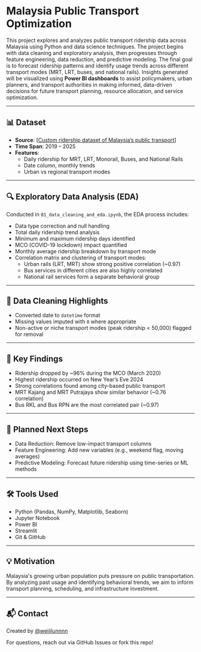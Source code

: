 # Malaysia Public Transport Optimization

This project explores and analyzes public transport ridership data across Malaysia using Python and data science techniques. The project begins with data cleaning and exploratory analysis, then progresses through feature engineering, data reduction, and predictive modeling. 
The final goal is to forecast ridership patterns and identify usage trends across different transport modes (MRT, LRT, buses, and national rails). Insights generated will be visualized using **Power BI dashboards** to assist policymakers, urban planners, and transport authorities in making informed, data-driven decisions for future transport planning, resource allocation, and service optimization.

---

## 📊 Dataset

- **Source**: [[Custom ridership dataset of Malaysia’s public transport](https://data.gov.my/data-catalogue/ridership_headline)]
- **Time Span**: 2019 – 2025
- **Features**:
  - Daily ridership for MRT, LRT, Monorail, Buses, and National Rails
  - Date column, monthly trends
  - Urban vs regional transport modes

---

## 🔍 Exploratory Data Analysis (EDA)

Conducted in `01_data_cleaning_and_eda.ipynb`, the EDA process includes:

- Data type correction and null handling
- Total daily ridership trend analysis
- Minimum and maximum ridership days identified
- MCO (COVID-19 lockdown) impact quantified
- Monthly average ridership breakdown by transport mode
- Correlation matrix and clustering of transport modes:
  - Urban rails (LRT, MRT) show strong positive correlation (~0.97)
  - Bus services in different cities are also highly correlated
  - National rail services form a separate behavioral group

---

## 🧹 Data Cleaning Highlights

- Converted date to `datetime` format
- Missing values imputed with `0` where appropriate
- Non-active or niche transport modes (peak ridership < 50,000) flagged for removal

---

## 📌 Key Findings

- Ridership dropped by ~96% during the MCO (March 2020)
- Highest ridership occurred on New Year’s Eve 2024
- Strong correlations found among city-based public transport
- MRT Kajang and MRT Putrajaya show similar behavior (~0.76 correlation)
- Bus RKL and Bus RPN are the most correlated pair (~0.97)

---

## 🧠 Planned Next Steps

- Data Reduction: Remove low-impact transport columns
- Feature Engineering: Add new variables (e.g., weekend flag, moving averages)
- Predictive Modeling: Forecast future ridership using time-series or ML methods

---

## 🛠 Tools Used

- Python (Pandas, NumPy, Matplotlib, Seaborn)
- Jupyter Notebook
- Power BI
- Streamlit
- Git & GitHub

---

## 💡 Motivation

Malaysia's growing urban population puts pressure on public transportation. By analyzing past usage and identifying behavioral trends, we aim to inform transport planning, scheduling, and infrastructure investment.

---

## 📬 Contact

Created by [@weiiilunnnn](https://github.com/weiiilunnnn)

For questions, reach out via GitHub Issues or fork this repo!

